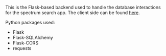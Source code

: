 This is the Flask-based backend used to handle the database interactions for the spectrum search app.  The client side can be found [here](https://ccte-bitbucket.epa.gov/users/gjanesch/repos/spectrum-search-app-client/browse).

Python packages used:
- Flask
- Flask-SQLAlchemy
- Flask-CORS
- requests